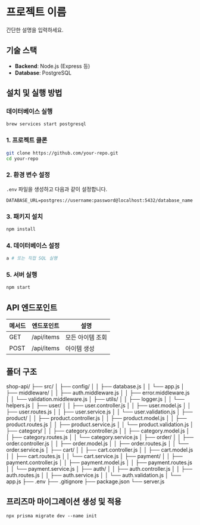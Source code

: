 # 프로젝트 이름

간단한 설명을 입력하세요.

## 기술 스택

- **Backend**: Node.js (Express 등)
- **Database**: PostgreSQL

## 설치 및 실행 방법

### 데이터베이스 실행
```
brew services start postgresql
```


### 1. 프로젝트 클론
```sh
git clone https://github.com/your-repo.git
cd your-repo
```

### 2. 환경 변수 설정
`.env` 파일을 생성하고 다음과 같이 설정합니다.

```
DATABASE_URL=postgres://username:password@localhost:5432/database_name

```

### 3. 패키지 설치
```sh
npm install
```

### 4. 데이터베이스 설정
```sh
a # 또는 직접 SQL 실행
```

### 5. 서버 실행
```sh
npm start
```

## API 엔드포인트

| 메서드 | 엔드포인트 | 설명 |
|--------|------------|--------|
| GET    | /api/items | 모든 아이템 조회 |
| POST   | /api/items | 아이템 생성 |


## 폴더 구조
shop-api/
├── src/
│   ├── config/
│   │   ├── database.js
│   │   └── app.js
│   ├── middleware/
│   │   ├── auth.middleware.js
│   │   ├── error.middleware.js
│   │   └── validation.middleware.js
│   ├── utils/
│   │   ├── logger.js
│   │   └── helpers.js
│   ├── user/
│   │   ├── user.controller.js
│   │   ├── user.model.js
│   │   ├── user.routes.js
│   │   ├── user.service.js
│   │   └── user.validation.js
│   ├── product/
│   │   ├── product.controller.js
│   │   ├── product.model.js
│   │   ├── product.routes.js
│   │   ├── product.service.js
│   │   └── product.validation.js
│   ├── category/
│   │   ├── category.controller.js
│   │   ├── category.model.js
│   │   ├── category.routes.js
│   │   └── category.service.js
│   ├── order/
│   │   ├── order.controller.js
│   │   ├── order.model.js
│   │   ├── order.routes.js
│   │   └── order.service.js
│   ├── cart/
│   │   ├── cart.controller.js
│   │   ├── cart.model.js
│   │   ├── cart.routes.js
│   │   └── cart.service.js
│   ├── payment/
│   │   ├── payment.controller.js
│   │   ├── payment.model.js
│   │   ├── payment.routes.js
│   │   └── payment.service.js
│   ├── auth/
│   │   ├── auth.controller.js
│   │   ├── auth.routes.js
│   │   ├── auth.service.js
│   │   └── auth.validation.js
│   └── app.js
├── .env
├── .gitignore
├── package.json
└── server.js

## 프리즈마 마이그레이션 생성 및 적용
```
npx prisma migrate dev --name init
```
